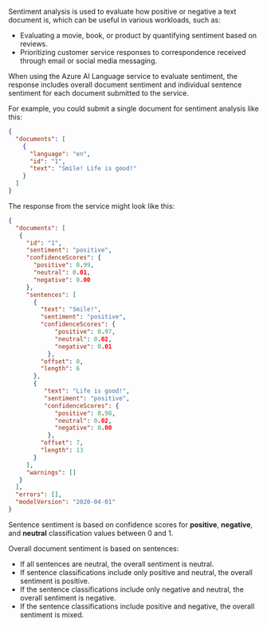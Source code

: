 Sentiment analysis is used to evaluate how positive or negative a text document is, which can be useful in various workloads, such as:

- Evaluating a movie, book, or product by quantifying sentiment based on reviews.
- Prioritizing customer service responses to correspondence received through email or social media messaging.

When using the Azure AI Language service to evaluate sentiment, the response includes overall document sentiment and individual sentence sentiment for each document submitted to the service.

For example, you could submit a single document for sentiment analysis like this:

```JSON
{
  "documents": [
    {
      "language": "en",
      "id": "1",
      "text": "Smile! Life is good!"
    }
  ]
}
```

The response from the service might look like this:

```JSON
{
  "documents": [
   {
     "id": "1",
     "sentiment": "positive",
     "confidenceScores": {
       "positive": 0.99,
       "neutral": 0.01,
       "negative": 0.00
     },
     "sentences": [
       {
         "text": "Smile!",
         "sentiment": "positive",
         "confidenceScores": {   
             "positive": 0.97,
	         "neutral": 0.02, 
             "negative": 0.01
           },
         "offset": 0,
         "length": 6
       },
       {
	      "text": "Life is good!",
          "sentiment": "positive",
          "confidenceScores": {   
             "positive": 0.98,
	         "neutral": 0.02,  
             "negative": 0.00
           },
         "offset": 7,
         "length": 13
       }
     ],
     "warnings": []
   }
  ],
  "errors": [],
  "modelVersion": "2020-04-01"
}
```

Sentence sentiment is based on confidence scores for **positive**, **negative**, and **neutral** classification values between 0 and 1.

Overall document sentiment is based on sentences:
- If all sentences are neutral, the overall sentiment is neutral.
- If sentence classifications include only positive and neutral, the overall sentiment is positive.
- If the sentence classifications include only negative and neutral, the overall sentiment is negative.
- If the sentence classifications include positive and negative, the overall sentiment is  mixed.
